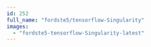 ```yaml
---
id: 252
full_name: "fordste5/tensorflow-Singularity"
images: 
  - "fordste5-tensorflow-Singularity-latest"
---
```

